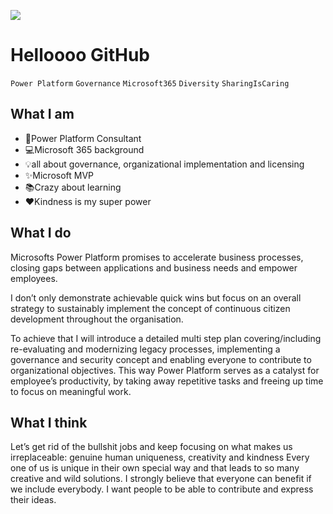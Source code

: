 ![](https://github.com/MichaelRoth42/MichaelRoth42/blob/main/LinkedIn_Header.png)

# Helloooo GitHub
`Power Platform`
`Governance`
`Microsoft365`
`Diversity`
`SharingIsCaring`

## What I am
- 🚀Power Platform Consultant
- 💻Microsoft 365 background
- 💡all about governance, organizational implementation and licensing
- ✨Microsoft MVP
- 📚Crazy about learning
- ❤️Kindness is my super power

## What I do

Microsofts Power Platform promises to accelerate business processes, closing gaps between applications and business needs and empower employees. 

I don’t only demonstrate achievable quick wins but focus on an overall strategy to sustainably implement the concept of continuous citizen development throughout the organisation.

To achieve that I will introduce a detailed multi step plan covering/including re-evaluating and modernizing legacy processes, implementing a governance and security concept and enabling everyone to contribute to organizational objectives. This way Power Platform serves as a catalyst for employee’s productivity, by taking away repetitive tasks and freeing up time to focus on meaningful work.

## What I think

Let’s get rid of the bullshit jobs and keep focusing on what makes us irreplaceable: genuine human uniqueness, creativity and kindness 
Every one of us is unique in their own special way and that leads to so many creative and wild solutions. I strongly believe that everyone can benefit if we include everybody. I want people to be able to contribute and express their ideas. 
